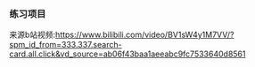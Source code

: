 ### 练习项目


来源b站视频:https://www.bilibili.com/video/BV1sW4y1M7VV/?spm_id_from=333.337.search-card.all.click&vd_source=ab06f43baa1aeeabc9fc7533640d8561